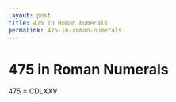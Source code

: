 ```yaml
---
layout: post
title: 475 in Roman Numerals
permalink: 475-in-roman-numerals
---
```


# 475 in Roman Numerals

475 = CDLXXV
